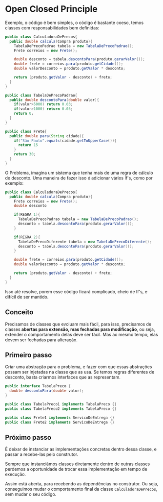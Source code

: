 # Open Closed Principle

Exemplo, o código é bem simples, o código é bastante coeso, temos classes com responsabilidades bem definidas:

```java
public class CalculadoraDePrecos{
  public double calcula(Compra produto){
    TabelaDePrecoPadrao tabela = new TabelaDePrecoPadrao();
    Frete correios = new Frete();

    double desconto = tabela.descontoPara(produto.gerarValor());
    double frete = correios.para(produto.getCidade());
    double valorDesconto = produto.getValor * desconto;

    return (produto.getValor - desconto) + frete;
  }
}

public class TabelaDePrecoPadrao{
  public double descontoPara(double valor){
    if(valor>5000) return 0.03;
    if(valor>1000) return 0.05;
    return 0;
  }
}

public class Frete{
  public double para(String cidade){
    if("São Paulo".equals(cidade.getToUpperCase()){
      return 15
    }
    return 30;
  }
}
```
O Problema, imagina um sistema que tenha mais de uma regra de cálculo de desconto. Uma maneira de fazer isso é adicionar vários If's, como por exemplo: 

```java
public class CalculadoraDePrecos{
  public double calcula(Compra produto){
    Frete correios = new Frete();
    double desconto

    if(REGRA 1){
      TabelaDePrecoPadrao tabela = new TabelaDePrecoPadrao();
      desconto = tabela.descontoPara(produto.gerarValor());
    }

    if(REGRA 2){
      TabelaDePrecoDiferente tabela = new TabelaDePrecoDiferente();
      desconto = tabela.descontoPara(produto.gerarValor());
    }

    double frete = correios.para(produto.getCidade());
    double valorDesconto = produto.getValor * desconto;

    return (produto.getValor - desconto) + frete;
  }
}
```

Isso até resolve, porem esse código ficará complicado, cheio de If's, e difícil de ser mantido.

## Conceito

Precisamos de classes que evoluam mais fácil, para isso, precisamos de classes **abertas para extensão, mas fechadas para modificação**, ou seja, extender o comportamento delas deve ser fácil. Mas ao mesmo tempo, elas devem ser fechadas para alteração.

## Primeiro passo

Criar uma abstração para o problema, e fazer com que essas abstrações possam ser injetadas na classe que as usa. Se temos regras diferentes de desconto, basta criarmos interfaces que as representam.

```java
public interface TabelaPreco {
  double descontoPara(double valor);
}

public class TabelaPreco1 implements TabelaPreco {}
public class TabelaPreco2 implements TabelaPreco {}

public class Frete1 implements ServicoDeEntrega {}
public class Frete2 implements ServicoDeEntrega {}
```
## Próximo passo

É deixar de instanciar as implementações concretas dentro dessa classe, e passar a recebe-las pelo construtor.

Sempre que instanciámos classes diretamente dentro de outras classes perdemos a oportunidade de trocar essa implementação em tempo de execução.

Assim está aberta, para recebendo as dependências no construtor. Ou seja, conseguimos mudar o comportamento final da classe `CalculadoraDePrecos`, sem mudar o seu código.